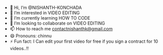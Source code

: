 - 👋 Hi, I’m @NISHANTH-KONCHADA
- 👀 I’m interested in VIDEO EDITING
- 🌱 I’m currently learning HOW TO CODE
- 💞️ I’m looking to collaborate on VIDEO EDITING
- 📫 How to reach me contactnishanthk@gmail.com
- 😄 Pronouns: chinnu
- ⚡ Fun fact: I Can edit your first video for free if you sign a contract for 10 videos..!!

<!---
NISHANTH-KONCHADA/NISHANTH-KONCHADA is a ✨ special ✨ repository because its `README.md` (this file) appears on your GitHub profile.
You can click the Preview link to take a look at your changes.
--->
